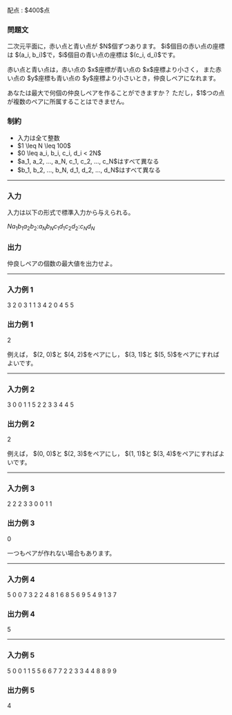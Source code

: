
<div>

<span>

<span>

<p>
配点 : $400$点
</p>

<div>

<section>

### **問題文**

<p>
二次元平面に，赤い点と青い点が $N$個ずつあります。
$i$個目の赤い点の座標は $(a_i, b_i)$で，$i$個目の青い点の座標は $(c_i, d_i)$です。
</p>

<p>
赤い点と青い点は，赤い点の $x$座標が青い点の $x$座標より小さく，
また赤い点の $y$座標も青い点の $y$座標より小さいとき，仲良しペアになれます。
</p>

<p>
あなたは最大で何個の仲良しペアを作ることができますか？
ただし，$1$つの点が複数のペアに所属することはできません。
</p>

</section>

</div>

<div>

<section>

### **制約**

<ul>

<li>
入力は全て整数
</li>

<li>
$1 \leq N \leq 100$
</li>

<li>
$0 \leq a_i, b_i, c_i, d_i < 2N$
</li>

<li>
$a_1, a_2, ..., a_N, c_1, c_2, ..., c_N$はすべて異なる
</li>

<li>
$b_1, b_2, ..., b_N, d_1, d_2, ..., d_N$はすべて異なる
</li>

</ul>

</section>

</div>

---

<div>

<div>

<section>

### **入力**

<p>
入力は以下の形式で標準入力から与えられる。
</p>

<div>

$N$$a_1$$b_1$$a_2$$b_2$$:$$a_N$$b_N$$c_1$$d_1$$c_2$$d_2$$:$$c_N$$d_N$
</div>

</section>

</div>

<div>

<section>

### **出力**

<p>
仲良しペアの個数の最大値を出力せよ。
</p>

</section>

</div>

</div>

---

<div>

<section>

### **入力例 1**

<div>

3
2 0
3 1
1 3
4 2
0 4
5 5

</div>

</section>

</div>

<div>

<section>

### **出力例 1**

<div>

2

</div>

<p>
例えば，
$(2, 0)$と $(4, 2)$をペアにし，
$(3, 1)$と $(5, 5)$をペアにすればよいです。
</p>

</section>

</div>

---

<div>

<section>

### **入力例 2**

<div>

3
0 0
1 1
5 2
2 3
3 4
4 5

</div>

</section>

</div>

<div>

<section>

### **出力例 2**

<div>

2

</div>

<p>
例えば，
$(0, 0)$と $(2, 3)$をペアにし，
$(1, 1)$と $(3, 4)$をペアにすればよいです。
</p>

</section>

</div>

---

<div>

<section>

### **入力例 3**

<div>

2
2 2
3 3
0 0
1 1

</div>

</section>

</div>

<div>

<section>

### **出力例 3**

<div>

0

</div>

<p>
一つもペアが作れない場合もあります。
</p>

</section>

</div>

---

<div>

<section>

### **入力例 4**

<div>

5
0 0
7 3
2 2
4 8
1 6
8 5
6 9
5 4
9 1
3 7

</div>

</section>

</div>

<div>

<section>

### **出力例 4**

<div>

5

</div>

</section>

</div>

---

<div>

<section>

### **入力例 5**

<div>

5
0 0
1 1
5 5
6 6
7 7
2 2
3 3
4 4
8 8
9 9

</div>

</section>

</div>

<div>

<section>

### **出力例 5**

<div>

4

</div>

</section>

</div>

</span>

</span>

</div>
